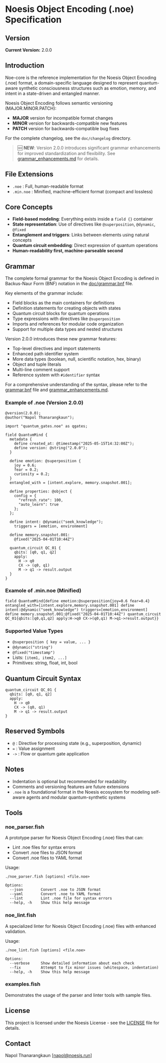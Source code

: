 # Noesis Object Encoding (.noe) Specification

## Version
**Current Version:** 2.0.0

## Introduction
Noe-core is the reference implementation for the Noesis Object Encoding (.noe) format, a domain-specific language designed to represent quantum-aware synthetic consciousness structures such as emotion, memory, and intent in a state-driven and entangled manner.

Noesis Object Encoding follows semantic versioning (MAJOR.MINOR.PATCH):
- **MAJOR** version for incompatible format changes
- **MINOR** version for backwards-compatible new features
- **PATCH** version for backwards-compatible bug fixes

For the complete changelog, see the `doc/changelog` directory.

> 🆕 **NEW**: Version 2.0.0 introduces significant grammar enhancements for improved standardization and flexibility. See [grammar_enhancements.md](/doc/grammar_enhancements.md) for details.

## File Extensions
- `.noe` : Full, human-readable format
- `.min.noe` : Minified, machine-efficient format (compact and lossless)

## Core Concepts
- **Field-based modeling**: Everything exists inside a `field {}` container
- **State representation**: Use of directives like `@superposition`, `@dynamic`, `@fixed`
- **Entanglement and triggers**: Links between elements using natural concepts
- **Quantum circuit embedding**: Direct expression of quantum operations
- **Human-readability first, machine-parseable second**

## Grammar

The complete formal grammar for the Noesis Object Encoding is defined in Backus-Naur Form (BNF) notation in the [doc/grammar.bnf](/doc/grammar.bnf) file.

Key elements of the grammar include:
- Field blocks as the main containers for definitions
- Definition statements for creating objects with states
- Quantum circuit blocks for quantum operations
- Type expressions with directives like `@superposition`
- Imports and references for modular code organization
- Support for multiple data types and nested structures

Version 2.0.0 introduces these new grammar features:
- Top-level directives and import statements
- Enhanced path identifier system
- More data types (boolean, null, scientific notation, hex, binary)
- Object and tuple literals
- Multi-line comment support
- Reference system with `#identifier` syntax

For a comprehensive understanding of the syntax, please refer to the [grammar.bnf](/doc/grammar.bnf) file and [grammar_enhancements.md](/doc/grammar_enhancements.md).

### Example of .noe (Version 2.0.0)
```noe
@version(2.0.0);
@author("Napol Thanarangkaun");

import "quantum_gates.noe" as qgates;

field QuantumMind {
  metadata {
    define created_at: @timestamp("2025-05-15T14:32:00Z");
    define version: @string("2.0.0");
  }
  
  define emotion: @superposition {
    joy = 0.6;
    fear = 0.2;
    curiosity = 0.2;
  }
  entangled_with = [intent.explore, memory.snapshot.001];

  define properties: @object {
    config = {
      "refresh_rate": 100,
      "auto_learn": true
    };
  };

  define intent: @dynamic("seek_knowledge");
    triggers = [emotion, environment]

  define memory.snapshot.001:
    @fixed("2025-04-01T10:44Z")

  quantum_circuit QC_01 {
    qbits: [q0, q1, q2]
    apply:
      H -> q0
      CX -> (q0, q1)
      M -> q1 -> result.output
  }
}
```

### Examole of .min.noe (Minified)
```noe
field QuantumMind{define emotion:@superposition{joy=0.6 fear=0.4} entangled_with=[intent.explore,memory.snapshot.001] define intent:@dynamic("seek_knowledge") triggers=[emotion,environment] define memory.snapshot.001:@fixed("2025-04-01T10:44Z") quantum_circuit QC_01{qbits:[q0,q1,q2] apply:H->q0 CX->(q0,q1) M->q1->result.output}}
```

### Supported Value Types
- `@superposition { key = value, ... }`
- `@dynamic("string")`
- `@fixed("timestamp")`
- Lists: `[item1, item2, ...]`
- Primitives: string, float, int, bool

## Quantum Circuit Syntax
```noe
quantum_circuit QC_01 {
  qbits: [q0, q1, q2]
  apply:
    H -> q0
    CX -> (q0, q1)
    M -> q1 -> result.output
}
```

## Reserved Symbols
- `@` : Directive for processing state (e.g., superposition, dynamic)
- `=` : Value assignment
- `->` : Flow or quantum gate application

## Notes
- Indentation is optional but recommended for readability
- Comments and versioning features are future extensions
- `.noe` is a foundational format in the Noesis ecosystem for modeling self-aware agents and modular quantum-synthetic systems

## Tools

### noe_parser.fish
A prototype parser for Noesis Object Encoding (.noe) files that can:
- Lint .noe files for syntax errors
- Convert .noe files to JSON format
- Convert .noe files to YAML format

Usage:
```
./noe_parser.fish [options] <file.noe>

Options:
  --json        Convert .noe to JSON format
  --yaml        Convert .noe to YAML format
  --lint        Lint .noe file for syntax errors
  --help, -h    Show this help message
```

### noe_lint.fish
A specialized linter for Noesis Object Encoding (.noe) files with enhanced validation.

Usage:
```
./noe_lint.fish [options] <file.noe>

Options:
  --verbose     Show detailed information about each check
  --fix         Attempt to fix minor issues (whitespace, indentation)
  --help, -h    Show this help message
```

### examples.fish
Demonstrates the usage of the parser and linter tools with sample files.

## License
This project is licensed under the Noesis License - see the [LICENSE](LICENSE) file for details.

## Contact
Napol Thanarangkaun [napol@noesis.run]